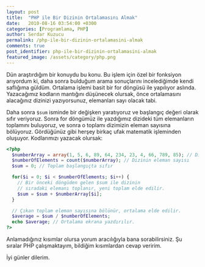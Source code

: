 ```yaml
---
layout: post
title:  "PHP ile Bir Dizinin Ortalamasını Almak"
date:   2010-08-16 03:54:00 +0300
categories: [Programlama, PHP]
author: Serdar Kuzucu
permalink: /php-ile-bir-dizinin-ortalamasini-almak
comments: true
post_identifier: php-ile-bir-dizinin-ortalamasini-almak
featured_image: /assets/category/php.png
---
```


Dün araştırdığım bir konuydu bu konu.
Bu işlem için özel bir fonksiyon arıyordum ki,
daha sonra bulduğum arama sonuçlarını incelediğimde kendi saflığıma güldüm.
Ortalama işlemi basit bir for döngüsü ile yapılıyor aslında.
Yazacağımız kodların mantığını düşünecek olursak, 
önce ortalamasını alacağınız dizinizi yazıyorsunuz, 
elemanları sayı olacak tabi.

<!--more-->

Daha sonra `$sum` isminde bir değişken yaratıyoruz 
ve başlangıç değeri olarak sıfır veriyoruz. 
Sonra for döngümüz ile yazdığımız dizideki tüm elemanların toplamını buluyoruz, 
ve sonra o toplamı dizimizin eleman sayısına bölüyoruz. 
Gördüğünüz gibi herşey birkaç ufak matematik işleminden oluşuyor. 
Kodlarımızı yazacak olursak:

```php
<?php
  $numberArray = array(1, 5, 6, 89, 64, 234, 23, 4, 66, 789, 85); // Dizimizi Oluşturduk
  $numberOfElements = count($numberArray); // Dizinin eleman sayısı
  $sum = 0; // Toplam başlangıçta sıfır

  for($i = 0; $i < $numberOfElements; $i++) {
    // Bir önceki döngüden gelen $sum ile dizinin 
    // sıradaki elemanı toplanır, yeni toplam elde edilir.
    $sum = $sum + $numberArray[$i];
  }

  // Çıkan toplam eleman sayısına bölünür, ortalama elde edilir.
  $average = $sum / $numberOfElements;
  echo $average; // Ortalama ekrana yazdırılır.
?>
```

Anlamadığınız kısımlar olursa yorum aracılığıyla bana sorabilirsiniz.
Şu sıralar PHP çalışmaktayım, bildiğim kısımlardan cevap veririm. 

İyi günler dilerim.
